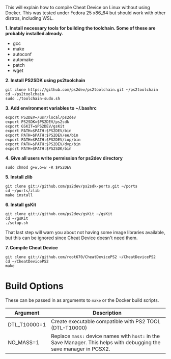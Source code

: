 This will explain how to compile Cheat Device on Linux without using Docker. This was tested under Fedora 25 x86_64 but should work with other distros, including WSL.

**1. Install necessary tools for building the toolchain. Some of these are probably installed already.**
 * gcc
 * make
 * autoconf
 * automake
 * patch
 * wget

**2. Install PS2SDK using ps2toolchain**
  ```
git clone https://github.com/ps2dev/ps2toolchain.git ~/ps2toolchain
cd ~/ps2toolchain
sudo ./toolchain-sudo.sh
  ```

**3. Add environment variables to ~/.bashrc**
  ```
export PS2DEV=/usr/local/ps2dev
export PS2SDK=$PS2DEV/ps2sdk
export GSKIT=$PS2DEV/gsKit
export PATH=$PATH:$PS2DEV/bin
export PATH=$PATH:$PS2DEV/ee/bin
export PATH=$PATH:$PS2DEV/iop/bin
export PATH=$PATH:$PS2DEV/dvp/bin
export PATH=$PATH:$PS2SDK/bin
  ```

**4. Give all users write permission for ps2dev directory**
  ```
sudo chmod g+w,o+w -R $PS2DEV
  ```

**5. Install zlib**
  ```
git clone git://github.com/ps2dev/ps2sdk-ports.git ~/ports
cd ~/ports/zlib
make install
  ```

**6. Install gsKit**
  ```
git clone git://github.com/ps2dev/gsKit ~/gsKit
cd ~/gsKit
./setup.sh
  ```
That last step will warn you about not having some image libraries available, but this can be ignored since Cheat Device doesn't need them.

**7. Compile Cheat Device**
  ```
git clone git://github.com/root670/CheatDevicePS2 ~/CheatDevicePS2
cd ~/CheatDevicePS2
make
  ```

# Build Options
These can be passed in as arguments to `make` or the Docker build scripts.

|Argument|Description|
|---|---|
|DTL_T10000=1|Create executable compatible with PS2 TOOL (DTL-T10000)|
|NO_MASS=1|Replace `mass:` device names with `host:` in the Save Manager. This helps with debugging the save manager in PCSX2.